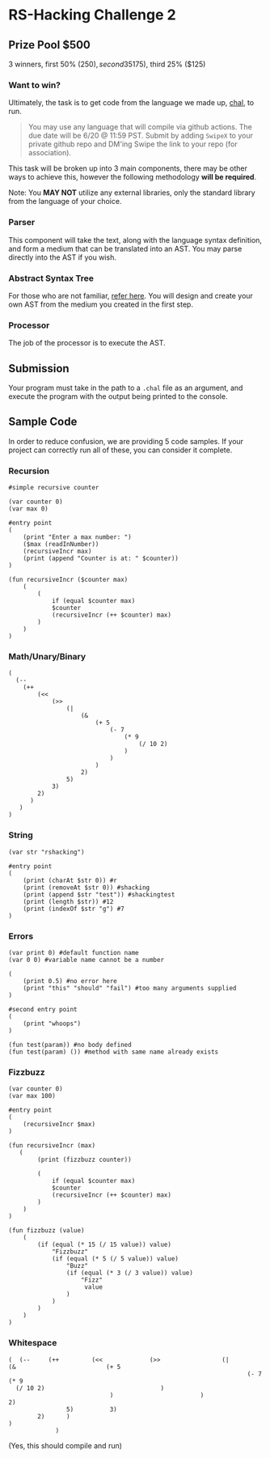 # RS-Hacking Challenge 2 
## Prize Pool $500
3 winners, first 50% ($250), second 35% ($175), third 25% ($125)
### Want to win?

Ultimately, the task is to get code from the language we made up, [chal](/chal.md), to run.

> You may use any language that will compile via github actions. The due date will be 6/20 @ 11:59 PST. Submit by adding `SwipeX` to your private github repo and DM'ing Swipe the link to your repo (for association).

This task will be broken up into 3 main components, there may be other ways to achieve this, however the following methodology **will be required**.

Note: You **MAY NOT** utilize any external libraries, only the standard library from the language of your choice.

### Parser

This component will take the text, along with the language syntax definition, and form a medium that can be translated into an AST. You may parse directly into the AST if you wish.

### Abstract Syntax Tree

For those who are not familiar, [refer here](https://en.wikipedia.org/wiki/Abstract_syntax_tree). You will design and create your own AST from the medium you created in the first step. 

### Processor

The job of the processor is to execute the AST.

## Submission

Your program must take in the path to a `.chal` file as an argument, and execute the program with the output being printed to the console.

## Sample Code

In order to reduce confusion, we are providing 5 code samples. If your project can correctly run all of these, you can consider it complete.

### Recursion
```
#simple recursive counter

(var counter 0)
(var max 0)

#entry point
(
    (print "Enter a max number: ")
    ($max (readInNumber))
    (recursiveIncr max)
    (print (append "Counter is at: " $counter))
)

(fun recursiveIncr ($counter max)
    (
        (
            if (equal $counter max) 
            $counter
            (recursiveIncr (++ $counter) max)
        )
    )
)
```
### Math/Unary/Binary
```
(
  (-- 
    (++ 
        (<< 
            (>> 
                (| 
                    (& 
                        (+ 5 
                            (- 7 
                                (* 9 
                                    (/ 10 2)
                                )
                            )
                        )
                    2)
                5)
            3)
        2)
      )
   )
)
```

### String
```
(var str "rshacking")

#entry point
(
    (print (charAt $str 0)) #r
    (print (removeAt $str 0)) #shacking
    (print (append $str "test")) #shackingtest
    (print (length $str)) #12
    (print (indexOf $str "g") #7 
)
```
### Errors
```
(var print 0) #default function name
(var 0 0) #variable name cannot be a number

(
    (print 0.5) #no error here
    (print "this" "should" "fail") #too many arguments supplied
)

#second entry point
(
    (print "whoops")
)

(fun test(param)) #no body defined
(fun test(param) ()) #method with same name already exists
```

### Fizzbuzz
```
(var counter 0)
(var max 100)

#entry point
(
    (recursiveIncr $max)
)

(fun recursiveIncr (max)
   (
        (print (fizzbuzz counter))

        (
            if (equal $counter max) 
            $counter
            (recursiveIncr (++ $counter) max)
        )
    )
)

(fun fizzbuzz (value)
    (
        (if (equal (* 15 (/ 15 value)) value)
            "Fizzbuzz"
            (if (equal (* 5 (/ 5 value)) value)
                "Buzz"
                (if (equal (* 3 (/ 3 value)) value)
                    "Fizz"
                     value
                )
            )
        )
    )
)
```

### Whitespace
```
(  (--     (++         (<<             (>>                 (|                     (&                         (+ 5 
                                                                  (- 7                                 (* 9 
  (/ 10 2)                                )
                            )                        )                    2)
                5)          3)
        2)      )
)
             )
```
(Yes, this should compile and run)